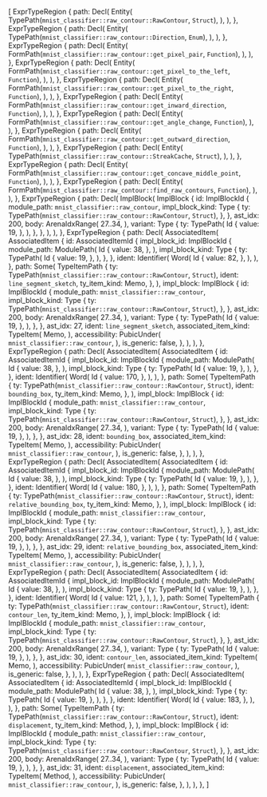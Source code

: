 [
    ExprTypeRegion {
        path: Decl(
            Entity(
                TypePath(`mnist_classifier::raw_contour::RawContour`, `Struct`),
            ),
        ),
    },
    ExprTypeRegion {
        path: Decl(
            Entity(
                TypePath(`mnist_classifier::raw_contour::Direction`, `Enum`),
            ),
        ),
    },
    ExprTypeRegion {
        path: Decl(
            Entity(
                FormPath(`mnist_classifier::raw_contour::get_pixel_pair`, `Function`),
            ),
        ),
    },
    ExprTypeRegion {
        path: Decl(
            Entity(
                FormPath(`mnist_classifier::raw_contour::get_pixel_to_the_left`, `Function`),
            ),
        ),
    },
    ExprTypeRegion {
        path: Decl(
            Entity(
                FormPath(`mnist_classifier::raw_contour::get_pixel_to_the_right`, `Function`),
            ),
        ),
    },
    ExprTypeRegion {
        path: Decl(
            Entity(
                FormPath(`mnist_classifier::raw_contour::get_inward_direction`, `Function`),
            ),
        ),
    },
    ExprTypeRegion {
        path: Decl(
            Entity(
                FormPath(`mnist_classifier::raw_contour::get_angle_change`, `Function`),
            ),
        ),
    },
    ExprTypeRegion {
        path: Decl(
            Entity(
                FormPath(`mnist_classifier::raw_contour::get_outward_direction`, `Function`),
            ),
        ),
    },
    ExprTypeRegion {
        path: Decl(
            Entity(
                TypePath(`mnist_classifier::raw_contour::StreakCache`, `Struct`),
            ),
        ),
    },
    ExprTypeRegion {
        path: Decl(
            Entity(
                FormPath(`mnist_classifier::raw_contour::get_concave_middle_point`, `Function`),
            ),
        ),
    },
    ExprTypeRegion {
        path: Decl(
            Entity(
                FormPath(`mnist_classifier::raw_contour::find_raw_contours`, `Function`),
            ),
        ),
    },
    ExprTypeRegion {
        path: Decl(
            ImplBlock(
                ImplBlock {
                    id: ImplBlockId {
                        module_path: `mnist_classifier::raw_contour`,
                        impl_block_kind: Type {
                            ty: TypePath(`mnist_classifier::raw_contour::RawContour`, `Struct`),
                        },
                    },
                    ast_idx: 200,
                    body: ArenaIdxRange(
                        27..34,
                    ),
                    variant: Type {
                        ty: TypePath(
                            Id {
                                value: 19,
                            },
                        ),
                    },
                },
            ),
        ),
    },
    ExprTypeRegion {
        path: Decl(
            AssociatedItem(
                AssociatedItem {
                    id: AssociatedItemId {
                        impl_block_id: ImplBlockId {
                            module_path: ModulePath(
                                Id {
                                    value: 38,
                                },
                            ),
                            impl_block_kind: Type {
                                ty: TypePath(
                                    Id {
                                        value: 19,
                                    },
                                ),
                            },
                        },
                        ident: Identifier(
                            Word(
                                Id {
                                    value: 82,
                                },
                            ),
                        ),
                    },
                    path: Some(
                        TypeItemPath {
                            ty: TypePath(`mnist_classifier::raw_contour::RawContour`, `Struct`),
                            ident: `line_segment_sketch`,
                            ty_item_kind: Memo,
                        },
                    ),
                    impl_block: ImplBlock {
                        id: ImplBlockId {
                            module_path: `mnist_classifier::raw_contour`,
                            impl_block_kind: Type {
                                ty: TypePath(`mnist_classifier::raw_contour::RawContour`, `Struct`),
                            },
                        },
                        ast_idx: 200,
                        body: ArenaIdxRange(
                            27..34,
                        ),
                        variant: Type {
                            ty: TypePath(
                                Id {
                                    value: 19,
                                },
                            ),
                        },
                    },
                    ast_idx: 27,
                    ident: `line_segment_sketch`,
                    associated_item_kind: TypeItem(
                        Memo,
                    ),
                    accessibility: PubicUnder(
                        `mnist_classifier::raw_contour`,
                    ),
                    is_generic: false,
                },
            ),
        ),
    },
    ExprTypeRegion {
        path: Decl(
            AssociatedItem(
                AssociatedItem {
                    id: AssociatedItemId {
                        impl_block_id: ImplBlockId {
                            module_path: ModulePath(
                                Id {
                                    value: 38,
                                },
                            ),
                            impl_block_kind: Type {
                                ty: TypePath(
                                    Id {
                                        value: 19,
                                    },
                                ),
                            },
                        },
                        ident: Identifier(
                            Word(
                                Id {
                                    value: 170,
                                },
                            ),
                        ),
                    },
                    path: Some(
                        TypeItemPath {
                            ty: TypePath(`mnist_classifier::raw_contour::RawContour`, `Struct`),
                            ident: `bounding_box`,
                            ty_item_kind: Memo,
                        },
                    ),
                    impl_block: ImplBlock {
                        id: ImplBlockId {
                            module_path: `mnist_classifier::raw_contour`,
                            impl_block_kind: Type {
                                ty: TypePath(`mnist_classifier::raw_contour::RawContour`, `Struct`),
                            },
                        },
                        ast_idx: 200,
                        body: ArenaIdxRange(
                            27..34,
                        ),
                        variant: Type {
                            ty: TypePath(
                                Id {
                                    value: 19,
                                },
                            ),
                        },
                    },
                    ast_idx: 28,
                    ident: `bounding_box`,
                    associated_item_kind: TypeItem(
                        Memo,
                    ),
                    accessibility: PubicUnder(
                        `mnist_classifier::raw_contour`,
                    ),
                    is_generic: false,
                },
            ),
        ),
    },
    ExprTypeRegion {
        path: Decl(
            AssociatedItem(
                AssociatedItem {
                    id: AssociatedItemId {
                        impl_block_id: ImplBlockId {
                            module_path: ModulePath(
                                Id {
                                    value: 38,
                                },
                            ),
                            impl_block_kind: Type {
                                ty: TypePath(
                                    Id {
                                        value: 19,
                                    },
                                ),
                            },
                        },
                        ident: Identifier(
                            Word(
                                Id {
                                    value: 180,
                                },
                            ),
                        ),
                    },
                    path: Some(
                        TypeItemPath {
                            ty: TypePath(`mnist_classifier::raw_contour::RawContour`, `Struct`),
                            ident: `relative_bounding_box`,
                            ty_item_kind: Memo,
                        },
                    ),
                    impl_block: ImplBlock {
                        id: ImplBlockId {
                            module_path: `mnist_classifier::raw_contour`,
                            impl_block_kind: Type {
                                ty: TypePath(`mnist_classifier::raw_contour::RawContour`, `Struct`),
                            },
                        },
                        ast_idx: 200,
                        body: ArenaIdxRange(
                            27..34,
                        ),
                        variant: Type {
                            ty: TypePath(
                                Id {
                                    value: 19,
                                },
                            ),
                        },
                    },
                    ast_idx: 29,
                    ident: `relative_bounding_box`,
                    associated_item_kind: TypeItem(
                        Memo,
                    ),
                    accessibility: PubicUnder(
                        `mnist_classifier::raw_contour`,
                    ),
                    is_generic: false,
                },
            ),
        ),
    },
    ExprTypeRegion {
        path: Decl(
            AssociatedItem(
                AssociatedItem {
                    id: AssociatedItemId {
                        impl_block_id: ImplBlockId {
                            module_path: ModulePath(
                                Id {
                                    value: 38,
                                },
                            ),
                            impl_block_kind: Type {
                                ty: TypePath(
                                    Id {
                                        value: 19,
                                    },
                                ),
                            },
                        },
                        ident: Identifier(
                            Word(
                                Id {
                                    value: 121,
                                },
                            ),
                        ),
                    },
                    path: Some(
                        TypeItemPath {
                            ty: TypePath(`mnist_classifier::raw_contour::RawContour`, `Struct`),
                            ident: `contour_len`,
                            ty_item_kind: Memo,
                        },
                    ),
                    impl_block: ImplBlock {
                        id: ImplBlockId {
                            module_path: `mnist_classifier::raw_contour`,
                            impl_block_kind: Type {
                                ty: TypePath(`mnist_classifier::raw_contour::RawContour`, `Struct`),
                            },
                        },
                        ast_idx: 200,
                        body: ArenaIdxRange(
                            27..34,
                        ),
                        variant: Type {
                            ty: TypePath(
                                Id {
                                    value: 19,
                                },
                            ),
                        },
                    },
                    ast_idx: 30,
                    ident: `contour_len`,
                    associated_item_kind: TypeItem(
                        Memo,
                    ),
                    accessibility: PubicUnder(
                        `mnist_classifier::raw_contour`,
                    ),
                    is_generic: false,
                },
            ),
        ),
    },
    ExprTypeRegion {
        path: Decl(
            AssociatedItem(
                AssociatedItem {
                    id: AssociatedItemId {
                        impl_block_id: ImplBlockId {
                            module_path: ModulePath(
                                Id {
                                    value: 38,
                                },
                            ),
                            impl_block_kind: Type {
                                ty: TypePath(
                                    Id {
                                        value: 19,
                                    },
                                ),
                            },
                        },
                        ident: Identifier(
                            Word(
                                Id {
                                    value: 183,
                                },
                            ),
                        ),
                    },
                    path: Some(
                        TypeItemPath {
                            ty: TypePath(`mnist_classifier::raw_contour::RawContour`, `Struct`),
                            ident: `displacement`,
                            ty_item_kind: Method,
                        },
                    ),
                    impl_block: ImplBlock {
                        id: ImplBlockId {
                            module_path: `mnist_classifier::raw_contour`,
                            impl_block_kind: Type {
                                ty: TypePath(`mnist_classifier::raw_contour::RawContour`, `Struct`),
                            },
                        },
                        ast_idx: 200,
                        body: ArenaIdxRange(
                            27..34,
                        ),
                        variant: Type {
                            ty: TypePath(
                                Id {
                                    value: 19,
                                },
                            ),
                        },
                    },
                    ast_idx: 31,
                    ident: `displacement`,
                    associated_item_kind: TypeItem(
                        Method,
                    ),
                    accessibility: PubicUnder(
                        `mnist_classifier::raw_contour`,
                    ),
                    is_generic: false,
                },
            ),
        ),
    },
]
